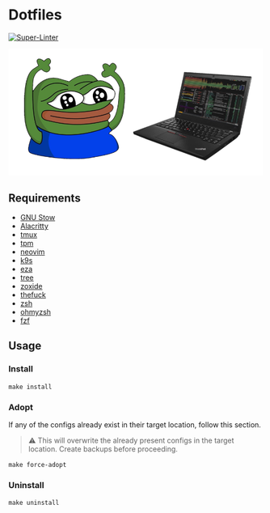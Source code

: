 # Dotfiles

[![Super-Linter](https://github.com/majabojarska/dotfiles/actions/workflows/lint.yaml/badge.svg)](https://github.com/marketplace/actions/super-linter)

![Peepo has cool dotfiles!](images/happy_peepo.png "Peepo has cool dotfiles!")

## Requirements

- [GNU Stow](https://www.gnu.org/software/stow/)
- [Alacritty](https://alacritty.org/)
- [tmux](https://github.com/tmux/tmux/wiki)
- [tpm](https://github.com/tmux-plugins/tpm)
- [neovim](https://github.com/neovim/neovim/blob/master/INSTALL.md)
- [k9s](https://github.com/derailed/k9s)
- [eza](https://github.com/eza-community/eza)
- [tree](https://linux.die.net/man/1/tree)
- [zoxide](https://github.com/ajeetdsouza/zoxide)
- [thefuck](https://github.com/nvbn/thefuck)
- [zsh](https://github.com/ohmyzsh/ohmyzsh/wiki/Installing-ZSH)
- [ohmyzsh](https://github.com/ohmyzsh/ohmyzsh/)
- [fzf](https://github.com/junegunn/fzf#installation)

## Usage

### Install

```shell
make install
```

### Adopt

If any of the configs already exist in their target location, follow this section.

> :warning: This will overwrite the already present configs in the target location. Create backups before proceeding.

```shell
make force-adopt
```

### Uninstall

```shell
make uninstall
```
